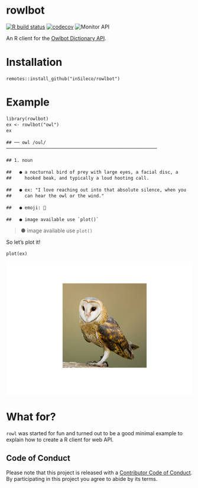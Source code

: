 rowlbot
=======

[![R build
status](https://github.com/inSileco/rowlbot/workflows/R-CMD-check/badge.svg)](https://github.com/inSileco/rowlbot/actions)
[![codecov](https://codecov.io/gh/inSileco/rowlbot/branch/master/graph/badge.svg?token=YZYJGK1395)](undefined)
![Monitor
API](https://github.com/inSileco/rowlbot/workflows/Monitor%20API/badge.svg)

An R client for the [Owlbot Dictionary API](https://owlbot.info/).

Installation
============

    remotes::install_github("inSileco/rowlbot")

Example
=======

    library(rowlbot)
    ex <- rowlbot("owl")
    ex

    ## ── owl /oul/ ─────────────────────────────────────────────────────────

    ## 1. noun

    ##   ● a nocturnal bird of prey with large eyes, a facial disc, a
    ##     hooked beak, and typically a loud hooting call.

    ##   ● ex: "I love reaching out into that absolute silence, when you
    ##     can hear the owl or the wind."

    ##   ● emoji: 🦉

    ##   ● image available use `plot()`

> ● image available use `plot()`

So let’s plot it!

    plot(ex)

![](README_files/figure-markdown_strict/unnamed-chunk-4-1.png)

What for?
=========

`rowl` was started for fun and turned out to be a good minimal example
to explain how to create a R client for web API.

Code of Conduct
---------------

Please note that this project is released with a [Contributor Code of
Conduct](https://docs.ropensci.org/rcites/CONDUCT.html). By
participating in this project you agree to abide by its terms.
